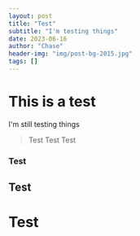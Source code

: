 ```yaml
---
layout: post
title: "Test"
subtitle: "I'm testing things"
date: 2023-06-16
author: "Chase"
header-img: "img/post-bg-2015.jpg"
tags: []
---
```

# This is a test
I'm still testing things

> Test Test Test

### Test

## Test

# Test

#
